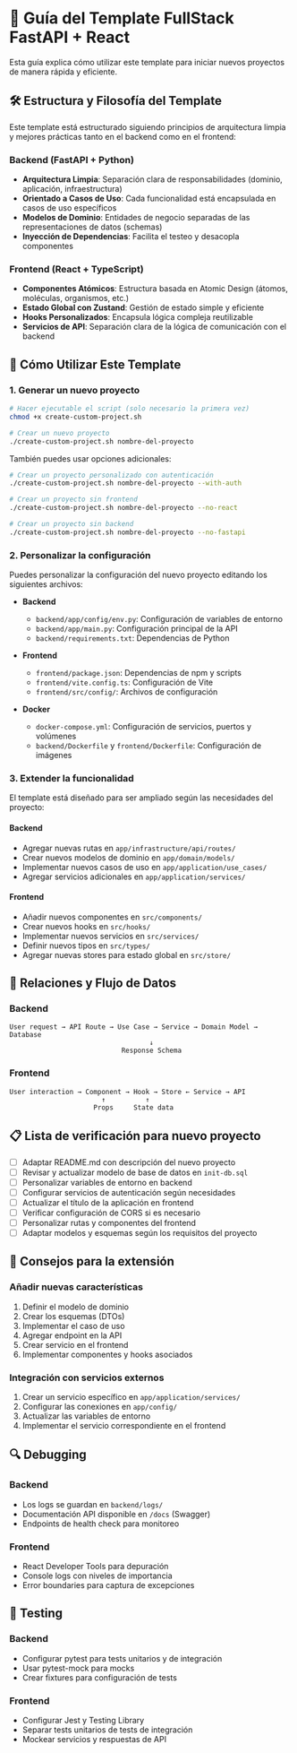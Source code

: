 # 🚀 Guía del Template FullStack FastAPI + React

Esta guía explica cómo utilizar este template para iniciar nuevos proyectos de manera rápida y eficiente.

## 🛠️ Estructura y Filosofía del Template

Este template está estructurado siguiendo principios de arquitectura limpia y mejores prácticas tanto en el backend como en el frontend:

### Backend (FastAPI + Python)
- **Arquitectura Limpia**: Separación clara de responsabilidades (dominio, aplicación, infraestructura)
- **Orientado a Casos de Uso**: Cada funcionalidad está encapsulada en casos de uso específicos
- **Modelos de Dominio**: Entidades de negocio separadas de las representaciones de datos (schemas)
- **Inyección de Dependencias**: Facilita el testeo y desacopla componentes

### Frontend (React + TypeScript)
- **Componentes Atómicos**: Estructura basada en Atomic Design (átomos, moléculas, organismos, etc.)
- **Estado Global con Zustand**: Gestión de estado simple y eficiente
- **Hooks Personalizados**: Encapsula lógica compleja reutilizable
- **Servicios de API**: Separación clara de la lógica de comunicación con el backend

## 🧰 Cómo Utilizar Este Template

### 1. Generar un nuevo proyecto

```bash
# Hacer ejecutable el script (solo necesario la primera vez)
chmod +x create-custom-project.sh

# Crear un nuevo proyecto
./create-custom-project.sh nombre-del-proyecto
```

También puedes usar opciones adicionales:
```bash
# Crear un proyecto personalizado con autenticación
./create-custom-project.sh nombre-del-proyecto --with-auth

# Crear un proyecto sin frontend 
./create-custom-project.sh nombre-del-proyecto --no-react

# Crear un proyecto sin backend
./create-custom-project.sh nombre-del-proyecto --no-fastapi
```

### 2. Personalizar la configuración

Puedes personalizar la configuración del nuevo proyecto editando los siguientes archivos:

- **Backend**
  - `backend/app/config/env.py`: Configuración de variables de entorno
  - `backend/app/main.py`: Configuración principal de la API
  - `backend/requirements.txt`: Dependencias de Python

- **Frontend**
  - `frontend/package.json`: Dependencias de npm y scripts
  - `frontend/vite.config.ts`: Configuración de Vite
  - `frontend/src/config/`: Archivos de configuración 

- **Docker**
  - `docker-compose.yml`: Configuración de servicios, puertos y volúmenes
  - `backend/Dockerfile` y `frontend/Dockerfile`: Configuración de imágenes

### 3. Extender la funcionalidad

El template está diseñado para ser ampliado según las necesidades del proyecto:

#### Backend
- Agregar nuevas rutas en `app/infrastructure/api/routes/`
- Crear nuevos modelos de dominio en `app/domain/models/`
- Implementar nuevos casos de uso en `app/application/use_cases/`
- Agregar servicios adicionales en `app/application/services/`

#### Frontend
- Añadir nuevos componentes en `src/components/`
- Crear nuevos hooks en `src/hooks/`
- Implementar nuevos servicios en `src/services/`
- Definir nuevos tipos en `src/types/`
- Agregar nuevas stores para estado global en `src/store/`

## 🔗 Relaciones y Flujo de Datos

### Backend
```
User request → API Route → Use Case → Service → Domain Model → Database
                                   ↓
                            Response Schema
```

### Frontend
```
User interaction → Component → Hook → Store ← Service → API
                       ↑          ↑
                     Props     State data
```

## 📋 Lista de verificación para nuevo proyecto

- [ ] Adaptar README.md con descripción del nuevo proyecto
- [ ] Revisar y actualizar modelo de base de datos en `init-db.sql`
- [ ] Personalizar variables de entorno en backend
- [ ] Configurar servicios de autenticación según necesidades
- [ ] Actualizar el título de la aplicación en frontend
- [ ] Verificar configuración de CORS si es necesario
- [ ] Personalizar rutas y componentes del frontend
- [ ] Adaptar modelos y esquemas según los requisitos del proyecto

## 🚀 Consejos para la extensión

### Añadir nuevas características
1. Definir el modelo de dominio
2. Crear los esquemas (DTOs)
3. Implementar el caso de uso
4. Agregar endpoint en la API
5. Crear servicio en el frontend
6. Implementar componentes y hooks asociados

### Integración con servicios externos
1. Crear un servicio específico en `app/application/services/`
2. Configurar las conexiones en `app/config/`
3. Actualizar las variables de entorno
4. Implementar el servicio correspondiente en el frontend

## 🔍 Debugging

### Backend
- Los logs se guardan en `backend/logs/`
- Documentación API disponible en `/docs` (Swagger)
- Endpoints de health check para monitoreo

### Frontend
- React Developer Tools para depuración
- Console logs con niveles de importancia
- Error boundaries para captura de excepciones

## 🧪 Testing

### Backend
- Configurar pytest para tests unitarios y de integración
- Usar pytest-mock para mocks
- Crear fixtures para configuración de tests

### Frontend
- Configurar Jest y Testing Library
- Separar tests unitarios de tests de integración
- Mockear servicios y respuestas de API
